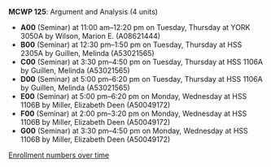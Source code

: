 **MCWP 125**: Argument and Analysis (4 units)

- **A00** (Seminar) at 11:00 am–12:20 pm on Tuesday, Thursday at YORK 3050A by Wilson, Marion E. (A08621444)
- **B00** (Seminar) at 12:30 pm–1:50 pm on Tuesday, Thursday at HSS 2305A by Guillen, Melinda (A53021565)
- **C00** (Seminar) at 3:30 pm–4:50 pm on Tuesday, Thursday at HSS 1106A by Guillen, Melinda (A53021565)
- **D00** (Seminar) at 5:00 pm–6:20 pm on Tuesday, Thursday at HSS 1106A by Guillen, Melinda (A53021565)
- **E00** (Seminar) at 5:00 pm–6:20 pm on Monday, Wednesday at HSS 1106B by Miller, Elizabeth Deen (A50049172)
- **F00** (Seminar) at 2:00 pm–3:20 pm on Monday, Wednesday at HSS 1106B by Miller, Elizabeth Deen (A50049172)
- **G00** (Seminar) at 3:30 pm–4:50 pm on Monday, Wednesday at HSS 1106B by Miller, Elizabeth Deen (A50049172)

[Enrollment numbers over time](./MCWP125.tsv)

